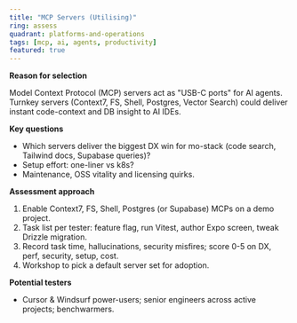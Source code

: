 ```yaml
---
title: "MCP Servers (Utilising)"
ring: assess
quadrant: platforms-and-operations
tags: [mcp, ai, agents, productivity]
featured: true
---
```


**Reason for selection**

Model Context Protocol (MCP) servers act as "USB-C ports" for AI agents. Turnkey servers (Context7, FS, Shell, Postgres, Vector Search) could deliver instant code-context and DB insight to AI IDEs.  

**Key questions**

- Which servers deliver the biggest DX win for mo-stack (code search, Tailwind docs, Supabase queries)?  
- Setup effort: one-liner vs k8s?  
- Maintenance, OSS vitality and licensing quirks.  

**Assessment approach**

1. Enable Context7, FS, Shell, Postgres (or Supabase) MCPs on a demo project.  
2. Task list per tester: feature flag, run Vitest, author Expo screen, tweak Drizzle migration.  
3. Record task time, hallucinations, security misfires; score 0-5 on DX, perf, security, setup, cost.  
4. Workshop to pick a default server set for adoption.  

**Potential testers**

- Cursor & Windsurf power-users; senior engineers across active projects; benchwarmers.